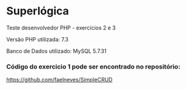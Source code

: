 # Superlógica
Teste desenvolvedor PHP - exercícios 2 e 3

Versão PHP utilizada: 7.3

Banco de Dados utilizado: MySQL 5.7.31

### Código do exercicio 1 pode ser encontrado no repositório: 
https://github.com/faelneves/SimpleCRUD
